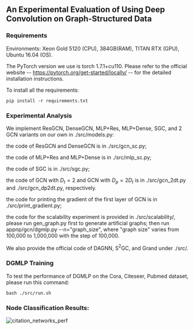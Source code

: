 ## An Experimental Evaluation of Using Deep Convolution on Graph-Structured Data



### Requirements

Environments: Xeon Gold 5120 (CPU), 384GB(RAM), TITAN RTX (GPU), Ubuntu 16.04 (OS).

The PyTorch version we use is torch 1.7.1+cu110. Please refer to the official website -- https://pytorch.org/get-started/locally/ -- for the detailed installation instructions.

To install all the requirements:

```setup
pip install -r requirements.txt
```



### Experimental Analysis

We implement ResGCN, DenseGCN, MLP+Res, MLP+Dense, SGC, and 2 GCN variants on our own in ./src/models.py:

the code of ResGCN and DenseGCN is in ./src/gcn_sc.py;

the code of MLP+Res and MLP+Dense is in ./src/mlp_sc.py;

the code of SGC is in ./src/sgc.py;

the code of GCN with $D_t=2$ and GCN with $D_p=2D_t$ is in ./src/gcn_2dt.py and ./src/gcn_dp2dt.py, respectively.

the code for printing the gradient of the first layer of GCN is in ./src/print_gradient.py;

the code for the scalability experiment is provided in ./src/scalability/, please run gen_graph.py first to generate artificial graphs; then run appnp/gcn/dgmlp.py --n="graph_size", where "graph size" varies from 100,000 to 1,000,000 with the step of 100,000.

We also provide the official code of DAGNN, S$^2$GC, and Grand under ./src/.



### DGMLP Training

To test the performance of DGMLP on the Cora, Citeseer, Pubmed dataset, please run this command:

```train
bash ./src/run.sh
```

 

### Node Classification Results:

![citation_networks_perf](citation_networks_perf.png)
